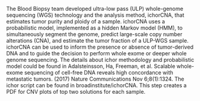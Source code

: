 The Blood Biopsy team developed ultra-low pass (ULP) whole-genome sequencing (WGS) technology and the analysis method, ichorCNA, that estimates tumor purity and ploidy of a sample. ichorCNA uses a probabilistic model, implemented as a hidden Markov model (HMM), to simultaneously segment the genome, predict large-scale copy number alterations (CNA), and estimate the tumor fraction of a ULP-WGS sample. ichorCNA can be used to inform the presence or absence of tumor-derived DNA and to guide the decision to perform whole exome or deeper whole genome sequencing. The details about ichor methodology and probabilistic model could be found in Adalsteinsson, Ha, Freeman, et al. Scalable whole-exome sequencing of cell-free DNA reveals high concordance with metastatic tumors. (2017) Nature Communications Nov 6;8(1):1324. The ichor script can be found in broadinstitute/ichorCNA. This step creates a PDF for CNV plots of top two solutions for each sample.
